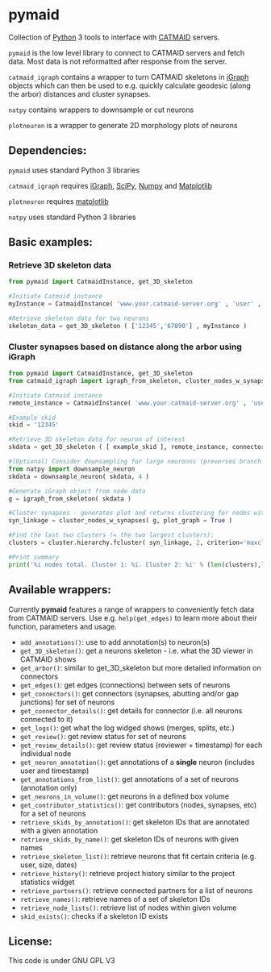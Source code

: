 pymaid
==================

Collection of [Python](ww.python.org "Python Homepage") 3 tools to interface with [CATMAID](https://github.com/catmaid/CATMAID "CATMAID Repo") servers.

`pymaid` is the low level library to connect to CATMAID servers and fetch data. Most data is not reformatted after response from the server.

`catmaid_igraph` contains a wrapper to turn CATMAID skeletons in [iGraph](http://www.igraph.org) objects which can then be used to e.g. quickly calculate geodesic (along the arbor) distances and cluster synapses. 

`natpy` contains wrappers to downsample or cut neurons

`plotneuron` is a wrapper to generate 2D morphology plots of neurons

## Dependencies:
`pymaid` uses standard Python 3 libraries

`catmaid_igraph` requires [iGraph](http://www.igraph.org), [SciPy](http://www.scipy.org), [Numpy](http://www.scipy.org) and [Matplotlib](http://www.matplotlib.org)

`plotneuron` requires [matplotlib](http://matplotlib.org/)

`natpy` uses standard Python 3 libraries

## Basic examples:

### Retrieve 3D skeleton data
```python
from pymaid import CatmaidInstance, get_3D_skeleton

#Initiate Catmaid instance 
myInstance = CatmaidInstance( 'www.your.catmaid-server.org' , 'user' , 'password', 'token' )

#Retrieve skeleton data for two neurons 
skeleton_data = get_3D_skeleton ( ['12345','67890'] , myInstance )
```
### Cluster synapses based on distance along the arbor using iGraph
```python
from pymaid import CatmaidInstance, get_3D_skeleton
from catmaid_igraph import igraph_from_skeleton, cluster_nodes_w_synapses

#Initiate Catmaid instance
remote_instance = CatmaidInstance( 'www.your.catmaid-server.org' , 'user' , 'password', 'token' )

#Example skid
skid = '12345'

#Retrieve 3D skeleton data for neuron of interest
skdata = get_3D_skeleton ( [ example_skid ], remote_instance, connector_flag = 1, tag_flag = 0 )[0]

#(Optional) Consider downsampling for large neuronns (preverses branch points, end points, synapses, etc.)
from natpy import downsample_neuron
skdata = downsample_neuron( skdata, 4 )

#Generate iGraph object from node data
g = igraph_from_skeleton( skdata )

#Cluster synapses - generates plot and returns clustering for nodes with synapses
syn_linkage = cluster_nodes_w_synapses( g, plot_graph = True )

#Find the last two clusters (= the two largest clusters):
clusters = cluster.hierarchy.fcluster( syn_linkage, 2, criterion='maxclust')

#Print summary
print('%i nodes total. Cluster 1: %i. Cluster 2: %i' % (len(clusters),len([n for n in clusters if n==1]),len([n for n in clusters if n==2])))
```

## Available wrappers:
Currently **pymaid** features a range of wrappers to conveniently fetch data from CATMAID servers.
Use e.g. `help(get_edges)` to learn more about their function, parameters and usage.

- `add_annotations()`: use to add annotation(s) to neuron(s)
- `get_3D_skeleton()`: get a neurons skeleton - i.e. what the 3D viewer in CATMAID shows
- `get_arbor()`: similar to get_3D_skeleton but more detailed information on connectors
- `get_edges()`: get edges (connections) between sets of neurons
- `get_connectors()`: get connectors (synapses, abutting and/or gap junctions) for set of neurons
- `get_connector_details()`: get details for connector (i.e. all neurons connected to it)
- `get_logs()`: get what the log widged shows (merges, splits, etc.)
- `get_review()`: get review status for set of neurons
- `get_review_details()`: get review status (reviewer + timestamp) for each individual node
- `get_neuron_annotation()`: get annotations of a **single** neuron (includes user and timestamp)
- `get_annotations_from_list()`: get annotations of a set of neurons (annotation only)
- `get_neurons_in_volume()`: get neurons in a defined box volume
- `get_contributor_statistics()`: get contributors (nodes, synapses, etc) for a set of neurons
- `retrieve_skids_by_annotation()`: get skeleton IDs that are annotated with a given annotation
- `retrieve_skids_by_name()`: get skeleton IDs of neurons with given names
- `retrieve_skeleton_list()`: retrieve neurons that fit certain criteria (e.g. user, size, dates)
- `retrieve_history()`: retrieve project history similar to the project statistics widget
- `retrieve_partners()`: retrieve connected partners for a list of neurons
- `retrieve_names()`: retrieve names of a set of skeleton IDs
- `retrieve_node_lists()`: retrieve list of nodes within given volume
- `skid_exists()`: checks if a skeleton ID exists

## License:
This code is under GNU GPL V3
